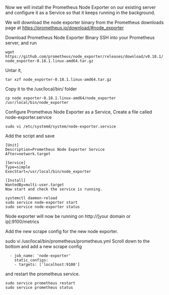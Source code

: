 Now we will install the Prometheus Node Exporter on our existing server and configure it as a Service so that it keeps running in the background.

We will download the node exporter binary from the Prometheus downloads page at https://prometheus.io/download/#node_exporter

Download Prometheus Node Exporter Binary
SSH into your Prometheus server, and run


```wget https://github.com/prometheus/node_exporter/releases/download/v0.18.1/node_exporter-0.18.1.linux-amd64.tar.gz```

Untar it,

```tar xzf node_exporter-0.18.1.linux-amd64.tar.gz```

Copy it to the /usr/local/bin/ folder

```cp node_exporter-0.18.1.linux-amd64/node_exporter /usr/local/bin/node_exporter```

Configure Prometheus Node Exporter as a Service, Create a file called node-exporter.service

``` sudo vi /etc/systemd/system/node-exporter.service ```

Add the script and save
```
[Unit]
Description=Prometheus Node Exporter Service
After=network.target

[Service]
Type=simple
ExecStart=/usr/local/bin/node_exporter

[Install]
WantedBy=multi-user.target
Now start and check the service is running.
```
```
systemctl daemon-reload
sudo service node-exporter start
sudo service node-exporter status
```
Node exporter will now be running on http://[your domain or ip]:9100/metrics


Add the new scrape config for the new node exporter.


sudo vi /usr/local/bin/prometheus/prometheus.yml
Scroll down to the bottom and add a new scrape config

```
  - job_name: 'node-exporter'
    static_configs:
    - targets: ['localhost:9100']
```

and restart the prometheus service.

```
sudo service prometheus restart
sudo service prometheus status
```